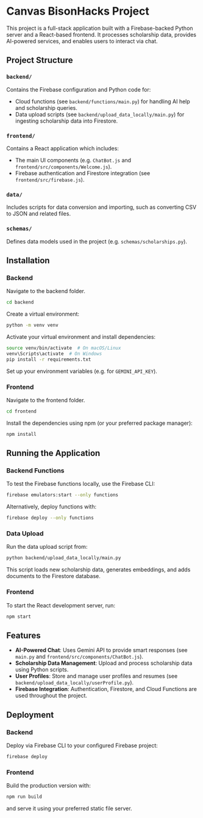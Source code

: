 # Canvas BisonHacks Project
This project is a full-stack application built with a Firebase-backed Python server and a React-based frontend. It processes scholarship data, provides AI-powered services, and enables users to interact via chat.

## Project Structure

### `backend/`
Contains the Firebase configuration and Python code for:
- Cloud functions (see `backend/functions/main.py`) for handling AI help and scholarship queries.
- Data upload scripts (see `backend/upload_data_locally/main.py`) for ingesting scholarship data into Firestore.

### `frontend/`
Contains a React application which includes:
- The main UI components (e.g. `ChatBot.js` and `frontend/src/components/Welcome.js`).
- Firebase authentication and Firestore integration (see `frontend/src/firebase.js`).

### `data/`
Includes scripts for data conversion and importing, such as converting CSV to JSON and related files.

### `schemas/`
Defines data models used in the project (e.g. `schemas/scholarships.py`).

## Installation

### Backend
Navigate to the backend folder.

```sh
cd backend
```

Create a virtual environment:

```sh
python -m venv venv
```

Activate your virtual environment and install dependencies:

```sh
source venv/bin/activate  # On macOS/Linux
venv\Scripts\activate  # On Windows
pip install -r requirements.txt
```

Set up your environment variables (e.g. for `GEMINI_API_KEY`).

### Frontend
Navigate to the frontend folder.

```sh
cd frontend
```

Install the dependencies using npm (or your preferred package manager):

```sh
npm install
```

## Running the Application

### Backend Functions
To test the Firebase functions locally, use the Firebase CLI:

```sh
firebase emulators:start --only functions
```

Alternatively, deploy functions with:

```sh
firebase deploy --only functions
```

### Data Upload
Run the data upload script from:

```sh
python backend/upload_data_locally/main.py
```

This script loads new scholarship data, generates embeddings, and adds documents to the Firestore database.

### Frontend
To start the React development server, run:

```sh
npm start
```

## Features
- **AI-Powered Chat**: Uses Gemini API to provide smart responses (see `main.py` and `frontend/src/components/ChatBot.js`).
- **Scholarship Data Management**: Upload and process scholarship data using Python scripts.
- **User Profiles**: Store and manage user profiles and resumes (see `backend/upload_data_locally/userProfile.py`).
- **Firebase Integration**: Authentication, Firestore, and Cloud Functions are used throughout the project.

## Deployment

### Backend
Deploy via Firebase CLI to your configured Firebase project:

```sh
firebase deploy
```

### Frontend
Build the production version with:

```sh
npm run build
```

and serve it using your preferred static file server.
